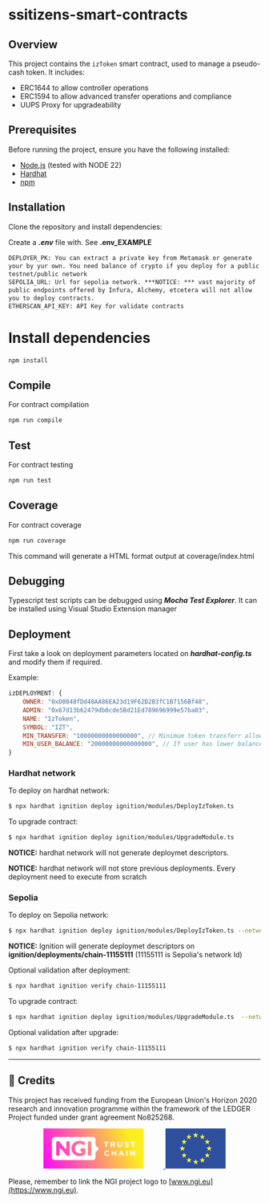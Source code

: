 # ssitizens-smart-contracts

## Overview
This project contains the `izToken` smart contract, used to manage a pseudo-cash token. It includes:
- ERC1644 to allow controller operations
- ERC1594 to allow advanced transfer operations and compliance
- UUPS Proxy for upgradeability

## Prerequisites
Before running the project, ensure you have the following installed:

- [Node.js](https://nodejs.org/) (tested with NODE 22)
- [Hardhat](https://hardhat.org/)
- [npm](https://www.npmjs.com/)

## Installation
Clone the repository and install dependencies:

Create a ***.env*** file with. See **.env_EXAMPLE**
```
DEPLOYER_PK: You can extract a private key from Metamask or generate your by yur own. You need balance of crypto if you deploy for a public testnet/public network
SEPOLIA_URL: Url for sepolia network. ***NOTICE: *** vast majority of public endpoints offered by Infura, Alchemy, etcetera will not allow you to deploy contracts.
ETHERSCAN_API_KEY: API Key for validate contracts
``` 
# Install dependencies
```bash
npm install
```

## Compile
For contract compilation
```bash
npm run compile
```

## Test
For contract testing
```bash
npm run test
```

## Coverage
For contract coverage
```bash
npm run coverage
```
This command will generate a HTML format output at coverage/index.html

## Debugging
Typescript test scripts can be debugged using ***Mocha Test Explorer***. It can be installed using Visual Studio Extension manager

## Deployment
First take a look on deployment parameters located on ***hardhat-config.ts*** and modify them if required.

Example:
```js
izDEPLOYMENT: {
    OWNER: "0xD0048fDd48AA86EA23d19F62D2B3fC1B7156Bf48",
    ADMIN: "0x67d13b62479db0cde5Bd21Ed789696999e57ba03",
    NAME: "IzToken",
    SYMBOL: "IZT",
    MIN_TRANSFER: "10000000000000000", // Minimum token transferr allowed (in wei)
    MIN_USER_BALANCE: "20000000000000000", // If user has lower balance must be compensated (in wei)
}
```



### Hardhat network
To deploy on hardhat network:
```sh
$ npx hardhat ignition deploy ignition/modules/DeployIzToken.ts
``` 

To upgrade contract:
```sh
$ npx hardhat ignition deploy ignition/modules/UpgradeModule.ts
```

**NOTICE:** hardhat network will not generate deploymet descriptors. 

**NOTICE:** hardhat network will not store previous deployments. Every deployment need to execute from scratch


### Sepolia


To deploy on Sepolia network:
```sh
$ npx hardhat ignition deploy ignition/modules/DeployIzToken.ts --network sepolia
```

**NOTICE:** Ignition will generate deploymet descriptors on **ignition/deployments/chain-11155111** (11155111 is Sepolia's network Id)

Optional validation after deployment:
```sh
$ npx hardhat ignition verify chain-11155111
```


To upgrade contract:
```sh
$ npx hardhat ignition deploy ignition/modules/UpgradeModule.ts  --network sepolia
```

Optional validation after upgrade:
```sh
$ npx hardhat ignition verify chain-11155111
```

---

## 📢 Credits

This project has received funding from the European Union's Horizon 2020 research and innovation programme within the framework of the LEDGER Project funded under grant agreement No825268.

<p align="center">
  <a href="https://www.ngi.eu" target="_blank">
    <img src="./assets/ngi-logo.png" alt="NGI Logo" style="height:80px; margin-right: 40px;"/>
  </a>
  <img src="./assets/eu-flag.png" alt="EU Flag" style="height:80px;"/>
</p>

Please, remember to link the NGI project logo to [www.ngi.eu](https://www.ngi.eu).